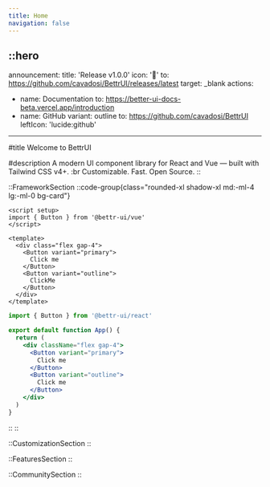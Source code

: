 ```yaml
---
title: Home
navigation: false
---
```


::hero
---
announcement:
  title: 'Release v1.0.0'
  icon: '🎉'
  to: https://github.com/cavadosi/BettrUI/releases/latest
  target: _blank
actions:
  - name: Documentation
    to: https://better-ui-docs-beta.vercel.app/introduction
  - name: GitHub
    variant: outline
    to: https://github.com/cavadosi/BettrUI
    leftIcon: 'lucide:github'
---

#title
Welcome to BettrUI


#description
A modern UI component library for React and Vue — built with Tailwind CSS v4+. :br  Customizable. Fast. Open Source.
::

::FrameworkSection
::code-group{class="rounded-xl shadow-xl md:-ml-4 lg:-ml-0 bg-card"}
  ```vue [example.vue]
  <script setup>
  import { Button } from '@bettr-ui/vue'
  </script>
  
  <template>
    <div class="flex gap-4">
      <Button variant="primary">
        Click me
      </Button>
      <Button variant="outline">
        ClickMe
      </Button>
    </div>
  </template>
  ```

  ```jsx [example.tsx]
  import { Button } from '@bettr-ui/react'

  export default function App() {
    return (
      <div className="flex gap-4">
        <Button variant="primary">
          Click me
        </Button>
        <Button variant="outline">
          Click me
        </Button>
      </div>
    )
  }
  ```
::
::

::CustomizationSection
::

::FeaturesSection
::

::CommunitySection
::
